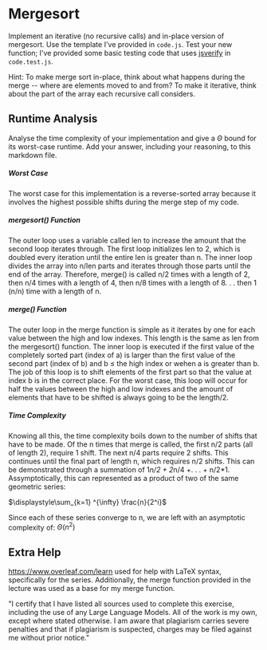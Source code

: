 # Mergesort

Implement an iterative (no recursive calls) and in-place version of mergesort.
Use the template I've provided in `code.js`. Test your new function; I've
provided some basic testing code that uses
[jsverify](https://jsverify.github.io/) in `code.test.js`.

Hint: To make merge sort in-place, think about what happens during the merge --
where are elements moved to and from? To make it iterative, think about the
part of the array each recursive call considers.

## Runtime Analysis

Analyse the time complexity of your implementation and give a $\Theta$ bound for
its worst-case runtime. Add your answer, including your reasoning, to this
markdown file.

##### Worst Case

The worst case for this implementation is a reverse-sorted array because it involves
the highest possible shifts during the merge step of my code. 

##### mergesort() Function

The outer loop uses a variable called len to increase the amount that the second loop 
iterates through. The first loop initializes len to 2, which is doubled every iteration 
until the entire len is greater than n. The inner loop divides the array into
n/len parts and iterates through those parts until the end of the array. Therefore,
merge() is called n/2 times with a length of 2, then n/4 times with a length of 4, 
then n/8 times with a length of 8. . . then 1 (n/n) time with a length of n. 

##### merge() Function

The outer loop in the merge function is simple as it iterates by
one for each value between the high and low indexes. This length is
the same as len from the mergesort() function. The inner loop is executed
if the first value of the completely sorted part (index of a) is larger than
the first value of the second part (index of b) and b $\le$ the high index or 
wehen a is greater than b. The job of this loop is to shift elements of the 
first part so that the value at index b is in the correct place. For the worst 
case, this loop will occur for half the values between the high and low indexes
and the amount of elements that have to be shifted is always going to be the length/2. 

##### Time Complexity

Knowing all this, the time complexity boils down to the number of shifts that
have to be made. Of the n times that merge is called, the first n/2 parts 
(all of length 2), require 1 shift. The next n/4 parts require 2 shifts. This
continues until the final part of length n, which requires n/2 shifts. This can be 
demonstrated through a summation of 1*n/2 + 2*n/4 +. . . + n/2*1. Assymptotically, 
this can represented as a product of two of the same geometric series: 

$\displaystyle\sum_{k=1} ^{\infty} \frac{n}{2^i}$ 

Since each of these series converge to n, we are left with an asymptotic complexity of:
$\Theta(n^2)$

## Extra Help

https://www.overleaf.com/learn used for help with LaTeX syntax, specifically for the series. 
Additionally, the merge function provided in the lecture was used as a base for my merge function. 

"I certify that I have listed all sources used to complete this exercise, 
including the use of any Large Language Models. All of the work is my own, 
except where stated otherwise. I am aware that plagiarism carries severe 
penalties and that if plagiarism is suspected, charges may be filed against 
me without prior notice."
